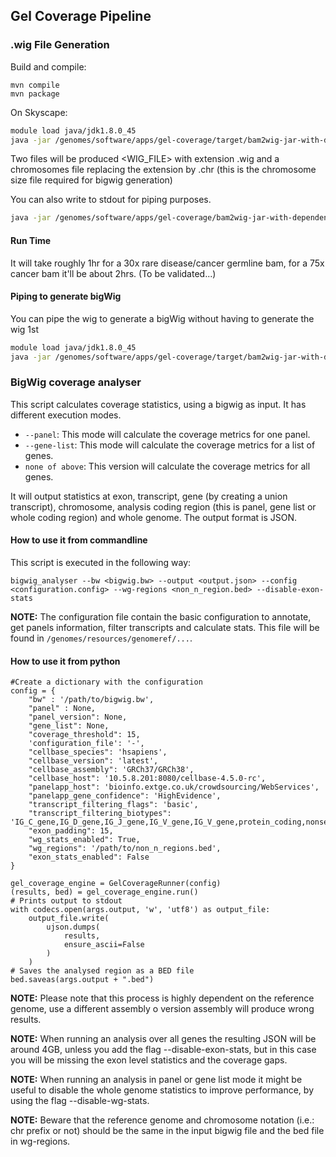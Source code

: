 ## Gel Coverage Pipeline

### .wig File Generation

Build and compile:

```
mvn compile
mvn package
```

On Skyscape:

```bash
module load java/jdk1.8.0_45
java -jar /genomes/software/apps/gel-coverage/target/bam2wig-jar-with-dependencies.jar --bam <BAM_FILE> --wig <WIG_FILE> --config <CONFIG_FILE>
```

Two files will be produced <WIG_FILE> with extension .wig and a chromosomes file replacing the extension by .chr (this is the chromosome size file required for bigwig generation)

You can also write to stdout for piping purposes.

```bash
java -jar /genomes/software/apps/gel-coverage/bam2wig-jar-with-dependencies.jar --bam <BAM_FILE> --wig - --config <CONFIG_FILE>
```

#### Run Time

It will take roughly 1hr for a 30x rare disease/cancer germline bam, for a 75x cancer bam it'll be about 2hrs. (To be validated...)

#### Piping to generate bigWig

You can pipe the wig to generate a bigWig without having to generate the wig 1st

```bash
module load java/jdk1.8.0_45
java -jar /genomes/software/apps/gel-coverage/target/bam2wig-jar-with-dependencies.jar --bam /genomes/by_date/2014-11-17/RAREP00885/LP2000275-DNA_D09/Assembly/LP2000275-DNA_D09.bam --wig - --config <CONFIG_FILE> | /accelrys/apps/gel/toolkit/bin/linux64/ucsc/wigToBigWig stdin /genomes/analysis/rare_disease/coverage/LP2000275-DNA_D09.chr /genomes/analysis/rare_disease/coverage/LP2000275-DNA_D09.bw
```

### BigWig coverage analyser

This script calculates coverage statistics, using a bigwig as input. It has different execution modes.
   * `--panel`: This mode will calculate the coverage metrics for one panel.
   * `--gene-list`: This mode will calculate the coverage metrics for a list of genes.
   * `none of above`: This version will calculate the coverage metrics for all genes.

It will output statistics at exon, transcript, gene (by creating a union transcript), chromosome, analysis coding region
(this is panel, gene list or whole coding region) and whole genome. The output format is JSON.

#### How to use it from commandline

This script is executed in the following way:

```
bigwig_analyser --bw <bigwig.bw> --output <output.json> --config <configuration.config> --wg-regions <non_n_region.bed> --disable-exon-stats
```

**NOTE:** The configuration file contain the basic configuration to annotate, get panels information, filter transcripts and calculate stats.
This file will be found in `/genomes/resources/genomeref/...`.


#### How to use it from python


```
#Create a dictionary with the configuration
config = {
    "bw" : '/path/to/bigwig.bw',
    "panel" : None,
    "panel_version": None,
    "gene_list": None,
    "coverage_threshold": 15,
    'configuration_file': '-',
    "cellbase_species": 'hsapiens',
    "cellbase_version": 'latest',
    "cellbase_assembly": 'GRCh37/GRCh38',
    "cellbase_host": '10.5.8.201:8080/cellbase-4.5.0-rc',
    "panelapp_host": 'bioinfo.extge.co.uk/crowdsourcing/WebServices',
    "panelapp_gene_confidence": 'HighEvidence',
    "transcript_filtering_flags": 'basic',
    "transcript_filtering_biotypes": 'IG_C_gene,IG_D_gene,IG_J_gene,IG_V_gene,IG_V_gene,protein_coding,nonsense_mediated_decay,non_stop_decay,TR_C_gene,TR_D_gene,TR_J_gene,TR_V_gene',
    "exon_padding": 15,
    "wg_stats_enabled": True,
    "wg_regions": '/path/to/non_n_regions.bed',
    "exon_stats_enabled": False
}

gel_coverage_engine = GelCoverageRunner(config)
(results, bed) = gel_coverage_engine.run()
# Prints output to stdout
with codecs.open(args.output, 'w', 'utf8') as output_file:
    output_file.write(
        ujson.dumps(
            results,
            ensure_ascii=False
        )
    )
# Saves the analysed region as a BED file
bed.saveas(args.output + ".bed")
```



**NOTE:** Please note that this process is highly dependent on the reference genome, use a different assembly o version assembly will produce wrong results.

**NOTE:** When running an analysis over all genes the resulting JSON will be around 4GB, unless you add the flag --disable-exon-stats,
but in this case you will be missing the exon level statistics and the coverage gaps.

**NOTE:** When running an analysis in panel or gene list mode it might be useful to disable the whole genome statistics to improve performance, by using the flag --disable-wg-stats.

**NOTE:** Beware that the reference genome and chromosome notation (i.e.: chr prefix or not) should be the same in the input bigwig file and the bed file in wg-regions.


